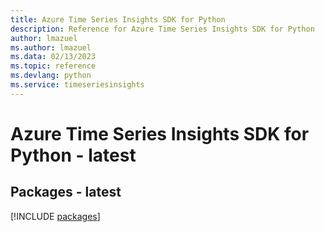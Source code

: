 ```yaml
---
title: Azure Time Series Insights SDK for Python
description: Reference for Azure Time Series Insights SDK for Python
author: lmazuel
ms.author: lmazuel
ms.data: 02/13/2023
ms.topic: reference
ms.devlang: python
ms.service: timeseriesinsights
---
```

# Azure Time Series Insights SDK for Python - latest
## Packages - latest
[!INCLUDE [packages](time-series-insights-index.md)]
